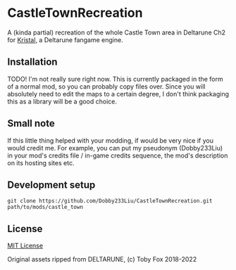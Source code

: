 # CastleTownRecreation

A (kinda partial) recreation of the whole Castle Town area in Deltarune Ch2 for [Kristal](https://github.com/KristalTeam/Kristal), a Deltarune fangame engine.

## Installation

TODO! I'm not really sure right now. This is currently packaged in the form of a normal mod, so you can probably copy files over.
Since you will absolutely need to edit the maps to a certain degree, I don't think packaging this as a library will be a good choice.

## Small note

If this little thing helped with your modding, if would be very nice if you would credit me.
For example, you can put my pseudonym (Dobby233Liu) in your mod's credits file / in-game credits sequence, the mod's description on its hosting sites etc.

## Development setup

```
git clone https://github.com/Dobby233Liu/CastleTownRecreation.git path/to/mods/castle_town
```

## License

[MIT License](LICENSE.txt)

Original assets ripped from DELTARUNE, (c) Toby Fox 2018-2022
